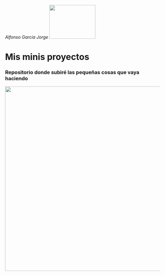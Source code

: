 
*Alfonso García Jorge* <img src= "https://user-images.githubusercontent.com/91060831/140652925-4b1b7c5e-f5a4-49a7-99c8-c1b989fbf044.png" width="150" height="110"/>

# Mis minis proyectos

### Repositorio donde subiré las pequeñas cosas que vaya haciendo

<img src= "https://user-images.githubusercontent.com/91060831/147513601-ade1d06d-a10f-487f-a563-da012d0d2e4a.png" width="600"/>
